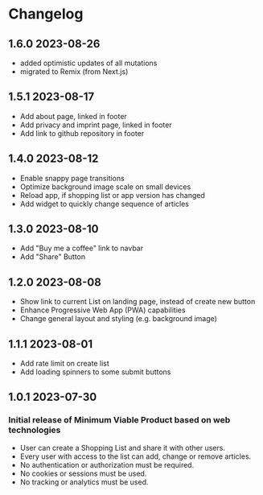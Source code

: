 # Changelog

## 1.6.0 2023-08-26

- added optimistic updates of all mutations
- migrated to Remix (from Next.js)

## 1.5.1 2023-08-17

- Add about page, linked in footer
- Add privacy and imprint page, linked in footer
- Add link to github repository in footer

## 1.4.0 2023-08-12

- Enable snappy page transitions
- Optimize background image scale on small devices
- Reload app, if shopping list or app version has changed
- Add widget to quickly change sequence of articles

## 1.3.0 2023-08-10

- Add "Buy me a coffee" link to navbar
- Add "Share" Button

## 1.2.0 2023-08-08

- Show link to current List on landing page, instead of create new button
- Enhance Progressive Web App (PWA) capabilities
- Change general layout and styling (e.g. background image)

## 1.1.1 2023-08-01

- Add rate limit on create list
- Add loading spinners to some submit buttons

## 1.0.1 2023-07-30

### Initial release of Minimum Viable Product based on web technologies

- User can create a Shopping List and share it with other users.
- Every user with access to the list can add, change or remove articles.
- No authentication or authorization must be required.
- No cookies or sessions must be used.
- No tracking or analytics must be used.

